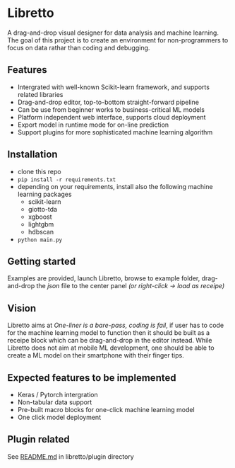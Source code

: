 # Libretto
A drag-and-drop visual designer for data analysis and machine learning. The goal of this project is to create an environment for non-programmers to focus on data rathar than coding and debugging.

## Features
- Intergrated with well-known Scikit-learn framework, and supports related libraries
- Drag-and-drop editor, top-to-bottom straight-forward pipeline
- Can be use from beginner works to business-critical ML models
- Platform independent web interface, supports cloud deployment
- Export model in runtime mode for on-line prediction
- Support plugins for more sophisticated machine learning algorithm

## Installation
- clone this repo 
- `pip install -r requirements.txt`
- depending on your requirements, install also the following machine learning packages
  - scikit-learn
  - giotto-tda
  - xgboost
  - lightgbm
  - hdbscan
- `python main.py`

## Getting started
Examples are provided, launch Libretto, browse to example folder, drag-and-drop the _json_ file to the center panel _(or right-click -> load as receipe)_

## Vision
Libretto aims at _One-liner is a bare-pass, coding is fail_, if user has to code for the machine learning model to function then it should be built as a receipe block which can be drag-and-drop in the editor instead. While Libretto does not aim at mobile ML development, one should be able to create a ML model on their smartphone with their finger tips.

## Expected features to be implemented
- Keras / Pytorch intergration
- Non-tabular data support
- Pre-built macro blocks for one-click machine learning model
- One click model deployment

## Plugin related
See [README.md](libretto/plugin/README.md) in libretto/plugin directory